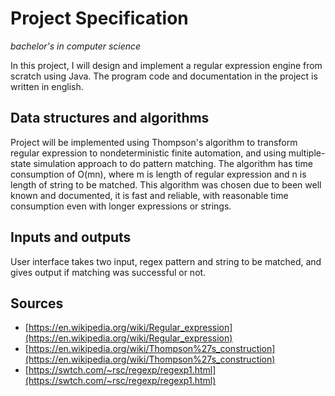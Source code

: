 # Project Specification
_bachelor's in computer science_

In this project, I will design and implement a regular expression engine from scratch using 
Java. The program code and documentation in the project is written in english. 

## Data structures and algorithms

Project will be implemented using Thompson's algorithm to transform regular expression to nondeterministic finite automation, and using multiple-state simulation approach to do pattern matching. 
The algorithm has time consumption of O(mn), 
where m is length of regular expression and n is length of string to be matched. 
This algorithm was chosen due to been well known and documented, it is fast and reliable, 
with reasonable time consumption even with longer expressions or strings.

## Inputs and outputs

User interface takes two input, regex pattern and string to be matched, and gives output if 
matching was successful or not. 

## Sources

* [https://en.wikipedia.org/wiki/Regular_expression](https://en.wikipedia.org/wiki/Regular_expression)
* [https://en.wikipedia.org/wiki/Thompson%27s_construction](https://en.wikipedia.org/wiki/Thompson%27s_construction)
* [https://swtch.com/~rsc/regexp/regexp1.html](https://swtch.com/~rsc/regexp/regexp1.html)
